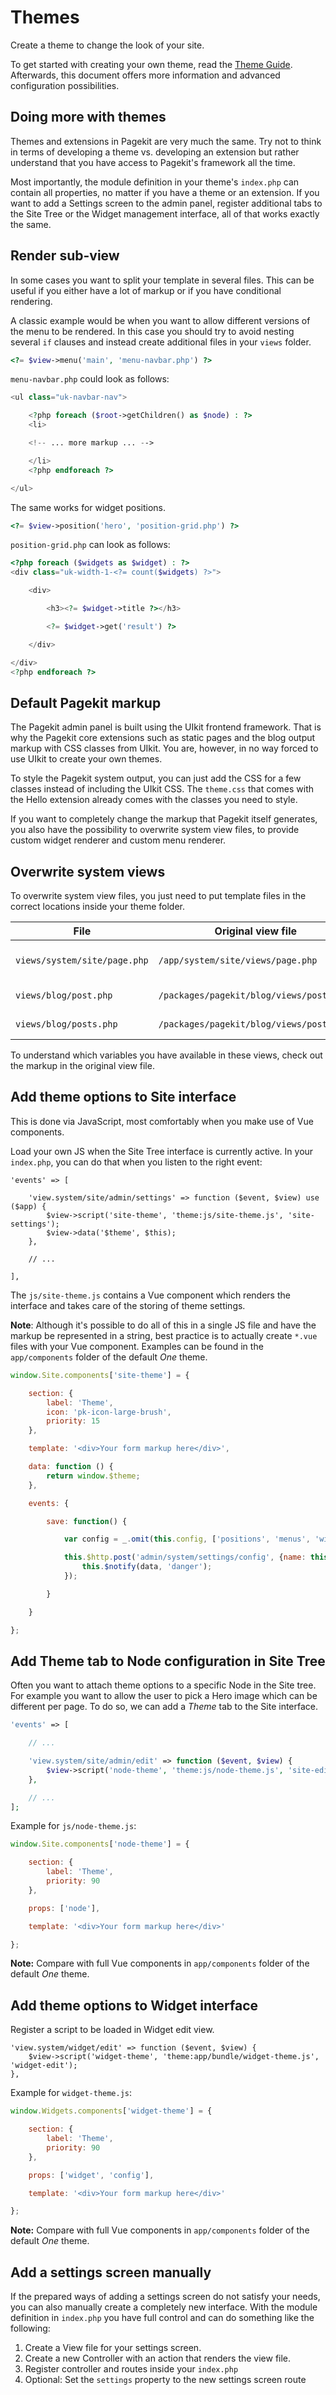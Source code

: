 # Themes

<p class="uk-article-lead">Create a theme to change the look of your site.</p>

To get started with creating your own theme, read the [Theme Guide](../guides/create-a-theme.md). Afterwards, this document offers more information and advanced configuration possibilities.

## Doing more with themes

Themes and extensions in Pagekit are very much the same. Try not to think in terms of developing a theme vs. developing an extension but rather understand that you have access to Pagekit's framework all the time.

Most importantly, the module definition in your theme's `index.php` can contain all properties, no matter if you have a theme or an extension. If you want to add a Settings screen to the admin panel, register additional tabs to the Site Tree or the Widget management interface, all of that works exactly the same.

## Render sub-view

In some cases you want to split your template in several files. This can be useful if you either have a lot of markup or if you have conditional rendering.

A classic example would be when you want to allow different versions of the menu to be rendered. In this case you should try to avoid nesting several `if` clauses and instead create additional files in your `views` folder.

```php
<?= $view->menu('main', 'menu-navbar.php') ?>
```

`menu-navbar.php` could look as follows:

```php
<ul class="uk-navbar-nav">

    <?php foreach ($root->getChildren() as $node) : ?>
    <li>

    <!-- ... more markup ... -->

    </li>
    <?php endforeach ?>

</ul>
```

The same works for widget positions.

```php
<?= $view->position('hero', 'position-grid.php') ?>
```

`position-grid.php` can look as follows:

```php
<?php foreach ($widgets as $widget) : ?>
<div class="uk-width-1-<?= count($widgets) ?>">

    <div>

        <h3><?= $widget->title ?></h3>

        <?= $widget->get('result') ?>

    </div>

</div>
<?php endforeach ?>
```

## Default Pagekit markup

The Pagekit admin panel is built using the UIkit frontend framework. That is why the Pagekit core extensions such as static pages and the blog output markup with CSS classes from UIkit. You are, however, in no way forced to use UIkit to create your own themes.

To style the Pagekit system output, you can just add the CSS for a few classes instead of including the UIkit CSS. The `theme.css` that comes with the Hello extension already comes with the classes you need to style.

If you want to completely change the markup that Pagekit itself generates, you also have the possibility to overwrite system view files, to provide custom widget renderer and custom menu renderer.

## Overwrite system views

To overwrite system view files, you just need to put template files in the correct locations inside your theme folder.

| File                         | Original view file                       | Description               |
|------------------------------|------------------------------------------|---------------------------|
| `views/system/site/page.php` | `/app/system/site/views/page.php`        | Default static page view  |
| `views/blog/post.php`        | `/packages/pagekit/blog/views/post.php`  | Blog post single view     |
| `views/blog/posts.php`       | `/packages/pagekit/blog/views/posts.php` | Blog posts list view      |

To understand which variables you have available in these views, check out the markup in the original view file.


## Add theme options to Site interface

This is done via JavaScript, most comfortably when you make use of Vue components.

Load your own JS when the Site Tree interface is currently active. In your `index.php`, you can do that when you listen to the right event:

```
'events' => [

    'view.system/site/admin/settings' => function ($event, $view) use ($app) {
        $view->script('site-theme', 'theme:js/site-theme.js', 'site-settings');
        $view->data('$theme', $this);
    },

    // ...

],
```

The `js/site-theme.js` contains a Vue component which renders the interface and takes care of the storing of theme settings.

**Note**: Although it's possible to do all of this in a single JS file and have the markup be represented in a string, best practice is to actually create `*.vue` files with your Vue component. Examples can be found in the `app/components` folder of the default *One* theme.


```js
window.Site.components['site-theme'] = {

    section: {
        label: 'Theme',
        icon: 'pk-icon-large-brush',
        priority: 15
    },

    template: '<div>Your form markup here</div>',

    data: function () {
        return window.$theme;
    },

    events: {

        save: function() {

            var config = _.omit(this.config, ['positions', 'menus', 'widget']);

            this.$http.post('admin/system/settings/config', {name: this.name, config: config}).error(function (data) {
                this.$notify(data, 'danger');
            });

        }

    }

};
```

## Add Theme tab to Node configuration in Site Tree

Often you want to attach theme options to a specific Node in the Site tree. For example you want to allow the user to pick a Hero image which can be different per page. To do so, we can add a *Theme* tab to the Site interface.

```php
'events' => [

    // ...

    'view.system/site/admin/edit' => function ($event, $view) {
        $view->script('node-theme', 'theme:js/node-theme.js', 'site-edit');
    },

    // ...
];    
```

Example for `js/node-theme.js`:

```js
window.Site.components['node-theme'] = {

    section: {
        label: 'Theme',
        priority: 90
    },

    props: ['node'],

    template: '<div>Your form markup here</div>'

};
```

**Note:** Compare with full Vue components in `app/components` folder of the default *One* theme.


## Add theme options to Widget interface

Register a script to be loaded in Widget edit view.

```
'view.system/widget/edit' => function ($event, $view) {
    $view->script('widget-theme', 'theme:app/bundle/widget-theme.js', 'widget-edit');
},
```

Example for `widget-theme.js`:

```js
window.Widgets.components['widget-theme'] = {

    section: {
        label: 'Theme',
        priority: 90
    },

    props: ['widget', 'config'],

    template: '<div>Your form markup here</div>'

};

```

**Note:** Compare with full Vue components in `app/components` folder of the default *One* theme.


## Add a settings screen manually

If the prepared ways of adding a settings screen do not satisfy your needs, you can also manually create a completely new interface. With the module definition in `index.php` you have full control and can do something like the following:

1. Create a View file for your settings screen.
2. Create a new Controller with an action that renders the view file.
3. Register controller and routes inside your `index.php`
4. Optional: Set the `settings` property to the new settings screen route
